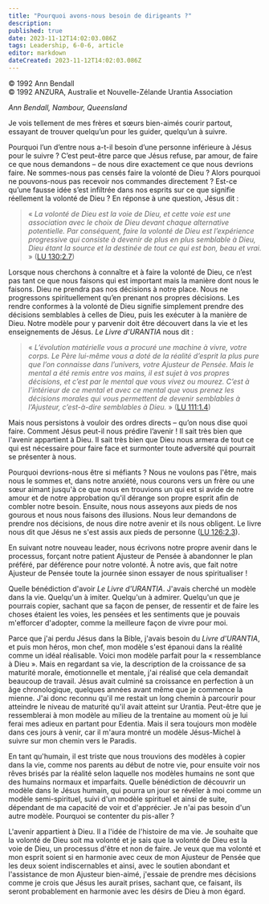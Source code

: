 ```yaml
---
title: "Pourquoi avons-nous besoin de dirigeants ?"
description: 
published: true
date: 2023-11-12T14:02:03.086Z
tags: Leadership, 6-0-6, article
editor: markdown
dateCreated: 2023-11-12T14:02:03.086Z
---
```



<p class="v-card v-sheet theme--light gray lighten-3 px-2 py-1">© 1992 Ann Bendall<br>© 1992 ANZURA, Australie et Nouvelle-Zélande Urantia Association</p>


_Ann Bendall, Nambour, Queensland_

Je vois tellement de mes frères et sœurs bien-aimés courir partout, essayant de trouver quelqu’un pour les guider, quelqu’un à suivre.

Pourquoi l’un d’entre nous a-t-il besoin d’une personne inférieure à Jésus pour le suivre ? C’est peut-être parce que Jésus refuse, par amour, de faire ce que nous demandons – de nous dire exactement ce que nous devrions faire. Ne sommes-nous pas censés faire la volonté de Dieu ? Alors pourquoi ne pouvons-nous pas recevoir nos commandes directement ? Est-ce qu’une fausse idée s’est infiltrée dans nos esprits sur ce que signifie réellement la volonté de Dieu ? En réponse à une question, Jésus dit :

> « _La volonté de Dieu est la voie de Dieu, et cette voie est une association avec le choix de Dieu devant chaque alternative potentielle. Par conséquent, faire la volonté de Dieu est l’expérience progressive qui consiste à devenir de plus en plus semblable à Dieu, Dieu étant la source et la destinée de tout ce qui est bon, beau et vrai._ » ([LU 130:2.7](/fr/The_Urantia_Book/130#p2_7))

Lorsque nous cherchons à connaître et à faire la volonté de Dieu, ce n’est pas tant ce que nous faisons qui est important mais la manière dont nous le faisons. Dieu ne prendra pas nos décisions à notre place. Nous ne progressons spirituellement qu’en prenant nos propres décisions. Les rendre conformes à la volonté de Dieu signifie simplement prendre des décisions semblables à celles de Dieu, puis les exécuter à la manière de Dieu. Notre modèle pour y parvenir doit être découvert dans la vie et les enseignements de Jésus. _Le Livre d'URANTIA_ nous dit :

> « _L’évolution matérielle vous a procuré une machine à vivre, votre corps. Le Père lui-même vous a doté de la réalité d’esprit la plus pure que l’on connaisse dans l’univers, votre Ajusteur de Pensée. Mais le mental a été remis entre vos mains, il est sujet à vos propres décisions, et c’est par le mental que vous vivez ou mourez. C’est à l’intérieur de ce mental et avec ce mental que vous prenez les décisions morales qui vous permettent de devenir semblables à l’Ajusteur, c’est-à-dire semblables à Dieu._ » ([LU 111:1.4](/fr/The_Urantia_Book/111#p1_4))

Mais nous persistons à vouloir des ordres directs – qu’on nous dise quoi faire. Comment Jésus peut-il nous prédire l’avenir ! Il sait très bien que l'avenir appartient à Dieu. Il sait très bien que Dieu nous armera de tout ce qui est nécessaire pour faire face et surmonter toute adversité qui pourrait se présenter à nous.

Pourquoi devrions-nous être si méfiants ? Nous ne voulons pas l'être, mais nous le sommes et, dans notre anxiété, nous courons vers un frère ou une sœur aimant jusqu'à ce que nous en trouvions un qui est si avide de notre amour et de notre approbation qu'il dérange son propre esprit afin de combler notre besoin. Ensuite, nous nous asseyons aux pieds de nos gourous et nous nous faisons des illusions. Nous leur demandons de prendre nos décisions, de nous dire notre avenir et ils nous obligent. Le livre nous dit que Jésus ne s'est assis aux pieds de personne ([LU 126:2.3](/fr/The_Urantia_Book/126#p2_3)).

En suivant notre nouveau leader, nous écrivons notre propre avenir dans le processus, forçant notre patient Ajusteur de Pensée à abandonner le plan préféré, par déférence pour notre volonté. À notre avis, que fait notre Ajusteur de Pensée toute la journée sinon essayer de nous spiritualiser !

Quelle bénédiction d'avoir _Le Livre d'URANTIA_. J'avais cherché un modèle dans la vie. Quelqu'un à imiter. Quelqu'un à admirer. Quelqu'un que je pourrais copier, sachant que sa façon de penser, de ressentir et de faire les choses étaient les voies, les pensées et les sentiments que je pouvais m'efforcer d'adopter, comme la meilleure façon de vivre pour moi.

Parce que j'ai perdu Jésus dans la Bible, j'avais besoin du _Livre d'URANTIA_, et puis mon héros, mon chef, mon modèle s'est épanoui dans la réalité comme un idéal réalisable. Voici mon modèle parfait pour la « ressemblance à Dieu ». Mais en regardant sa vie, la description de la croissance de sa maturité morale, émotionnelle et mentale, j'ai réalisé que cela demandait beaucoup de travail. Jésus avait culminé sa croissance en perfection à un âge chronologique, quelques années avant même que je commence la mienne. J'ai donc reconnu qu'il me restait un long chemin à parcourir pour atteindre le niveau de maturité qu'il avait atteint sur Urantia. Peut-être que je ressemblerai à mon modèle au milieu de la trentaine au moment où je lui ferai mes adieux en partant pour Edentia. Mais il sera toujours mon modèle dans ces jours à venir, car il m'aura montré un modèle Jésus-Michel à suivre sur mon chemin vers le Paradis.

En tant qu'humain, il est triste que nous trouvions des modèles à copier dans la vie, comme nos parents au début de notre vie, pour ensuite voir nos rêves brisés par la réalité selon laquelle nos modèles humains ne sont que des humains normaux et imparfaits. Quelle bénédiction de découvrir un modèle dans le Jésus humain, qui pourra un jour se révéler à moi comme un modèle semi-spirituel, suivi d'un modèle spirituel et ainsi de suite, dépendant de ma capacité de voir et d'apprécier. Je n'ai pas besoin d'un autre modèle. Pourquoi se contenter du pis-aller ?

L'avenir appartient à Dieu. Il a l'idée de l'histoire de ma vie. Je souhaite que la volonté de Dieu soit ma volonté et je sais que la volonté de Dieu est la voie de Dieu, un processus d'être et non de faire. Je veux que ma volonté et mon esprit soient si en harmonie avec ceux de mon Ajusteur de Pensée que les deux soient indiscernables et ainsi, avec le soutien abondant et l'assistance de mon Ajusteur bien-aimé, j'essaie de prendre mes décisions comme je crois que Jésus les aurait prises, sachant que, ce faisant, ils seront probablement en harmonie avec les désirs de Dieu à mon égard.

